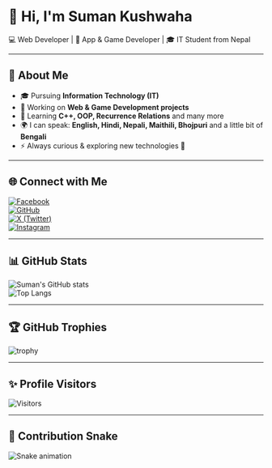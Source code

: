 # 👋 Hi, I'm Suman Kushwaha

💻 Web Developer | 📱 App & Game Developer | 🎓 IT Student from Nepal

---

## 🌟 About Me
- 🎓 Pursuing **Information Technology (IT)**
- 🔭 Working on **Web & Game Development projects**
- 🌱 Learning **C++, OOP, Recurrence Relations** and many more
- 🌍 I can speak: **English, Hindi, Nepali, Maithili, Bhojpuri** and a little bit of **Bengali**
- ⚡ Always curious & exploring new technologies 🚀

---

## 🌐 Connect with Me
[![Facebook](https://img.shields.io/badge/Facebook-000?style=for-the-badge&logo=facebook&logoColor=white)](https://www.facebook.com/share/1CDSQRJw2q/)  
[![GitHub](https://img.shields.io/badge/GitHub-000?style=for-the-badge&logo=github&logoColor=white)](https://github.com/Kushwaha-suman)  
[![X (Twitter)](https://img.shields.io/badge/Twitter-000?style=for-the-badge&logo=x&logoColor=white)](https://x.com/sumankushwaha07)  
[![Instagram](https://img.shields.io/badge/Instagram-000?style=for-the-badge&logo=instagram&logoColor=white)](https://www.instagram.com/sumankushwaha333/)

---

## 📊 GitHub Stats
![Suman's GitHub stats](https://github-readme-stats.vercel.app/api?username=Kushwaha-suman&show_icons=true&theme=transparent)  
![Top Langs](https://github-readme-stats.vercel.app/api/top-langs/?username=Kushwaha-suman&layout=compact&theme=transparent)

---

## 🏆 GitHub Trophies
![trophy](https://github-profile-trophy.vercel.app/?username=Kushwaha-suman&theme=algolia&no-frame=true&no-bg=true&margin-w=15)

---

## ✨ Profile Visitors
![Visitors](https://komarev.com/ghpvc/?username=Kushwaha-suman&style=for-the-badge&color=000)

---

## 🐍 Contribution Snake
![Snake animation](https://raw.githubusercontent.com/Kushwaha-suman/Kushwaha-suman/output/snake.svg)
